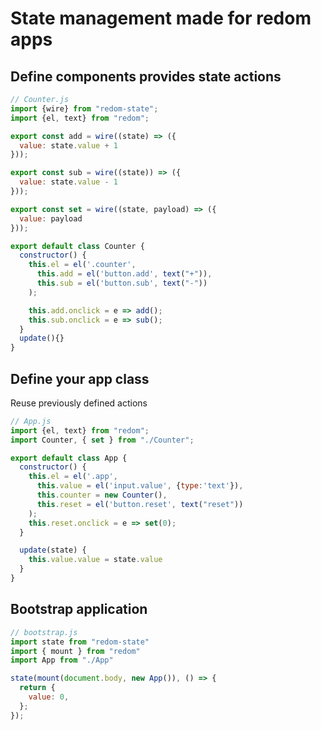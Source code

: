 # State management made for redom apps


## Define components provides state actions

```js
// Counter.js
import {wire} from "redom-state";
import {el, text} from "redom";

export const add = wire((state) => ({
  value: state.value + 1
}));

export const sub = wire((state)) => ({
  value: state.value - 1
}));

export const set = wire((state, payload) => ({
  value: payload
}));

export default class Counter {
  constructor() {
    this.el = el('.counter', 
      this.add = el('button.add', text("+")),
      this.sub = el('button.sub', text("-"))
    );

    this.add.onclick = e => add();
    this.sub.onclick = e => sub();
  }
  update(){}
}


```

## Define your app class

Reuse previously defined actions

```js
// App.js
import {el, text} from "redom";
import Counter, { set } from "./Counter";

export default class App {
  constructor() {
    this.el = el('.app',
      this.value = el('input.value', {type:'text'}),
      this.counter = new Counter(),
      this.reset = el('button.reset', text("reset"))
    );
    this.reset.onclick = e => set(0);
  }

  update(state) {
    this.value.value = state.value
  }
}
```

## Bootstrap application

```js
// bootstrap.js
import state from "redom-state"
import { mount } from "redom"
import App from "./App"

state(mount(document.body, new App()), () => {
  return {
    value: 0,
  };
});

```